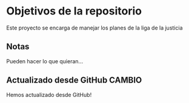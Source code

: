 # Objetivos de la repositorio

Este proyecto se encarga de manejar los planes de la liga de la justicia


## Notas
Pueden hacer lo que quieran...

## Actualizado desde GitHub CAMBIO
Hemos actualizado desde GitHub!
